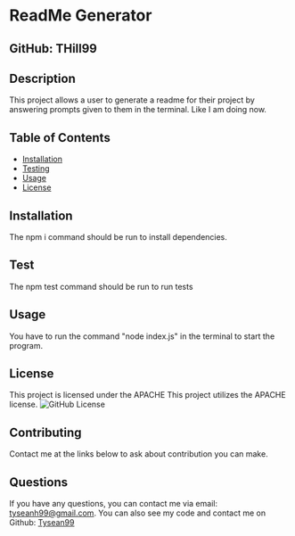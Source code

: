 # ReadMe Generator
  ## GitHub: THill99
  ## Description
  This project allows a user to generate a readme for their project by answering prompts given to them in the terminal. Like I am doing now.
  ## Table of Contents


  * [Installation](#installation)
  * [Testing](#test)
  * [Usage](#usage)
  * [License](#license)

  ## Installation
  The npm i command should be run to install dependencies.

  ## Test
  The npm test command should be run to run tests

  ## Usage
  You have to run the command "node index.js" in the terminal to start the program.

  ## License
This project is licensed under the APACHE
  This project utilizes the APACHE license.
  ![GitHub License](https://img.shields.io/badge/License-APACHE-blue)
  ## Contributing
  Contact me at the links below to ask about contribution you can make.
  
  ## Questions
  If you have any questions, you can contact me via email: tyseanh99@gmail.com. You can also see my code and contact me on Github: [Tysean99](https://www.github.com/Tysean99) 

